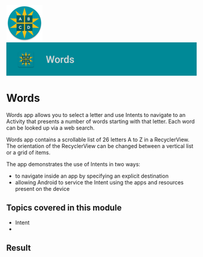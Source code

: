 ![ic_launcher_words](src/main/res/mipmap-xhdpi/ic_launcher_words_round.png?raw=true) ![ic_launcher_words](images/Screenshot_20220714_151809.png?raw=true)

# Words

Words app allows you to select a letter and use Intents to navigate to an Activity that presents a
number of words starting with that letter. Each word can be looked up via a web search.

Words app contains a scrollable list of 26 letters A to Z in a RecyclerView. The orientation of the
RecyclerView can be changed between a vertical list or a grid of items.

The app demonstrates the use of Intents in two ways:

- to navigate inside an app by specifying an explicit destination
- allowing Android to service the Intent using the apps and resources present on the device

## Topics covered in this module

- Intent
-

## Result
